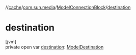 //[cache](../../../index.md)/[com.sun.media](../index.md)/[ModelConnectionBlock](index.md)/[destination](destination.md)

# destination

[jvm]\
private open var [destination](destination.md): [ModelDestination](../-model-destination/index.md)
